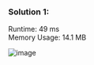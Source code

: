 <h3> Solution 1: </h3> 
Runtime: 49 ms<br>
Memory Usage: 14.1 MB

![image](https://user-images.githubusercontent.com/22523309/174329111-f7d73c71-2753-4464-bb8f-577d34a8f2d8.png)

